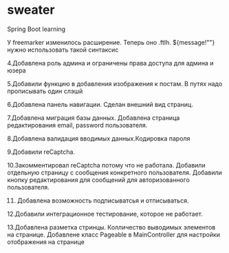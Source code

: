 # sweater
Spring Boot learning

У freemarker изменилось расширение. Теперь оно .ftlh.
${message!""} нужно использовать такой синтаксис 

4.Добавлена роль админа и ограничены права доступа для админа и юзера 

5.Добавили функцию в добавления изображения к постам. В путях надо прописывать один слэшй

6.Добавлена панель навигации. Сделан внешний вид страниц.

7.Добавлена миграция базы данных. Добавлена страница редактирования email, password пользователя.

8.Добавлена валидация вводимых данных.Кодировка пароля 

9.Добавили reCaptcha.

10.Закомментировал reCaptcha потому что не работала. Добавили отдельную страницу с сообщения конкретного пользователя. 
Добавили кнопку редактирования для сообщений для авторизованного пользователя. 

11. Добавлена возможность подписыватсья и отписываться.

12.Добавили интеграционное тестирование, которое не работает.

13.Добавлена разметка стринцы. Колличество выводимых элементов на странице.
Добавлене класс Pageable в MainController  для настройки отображения на странице 
